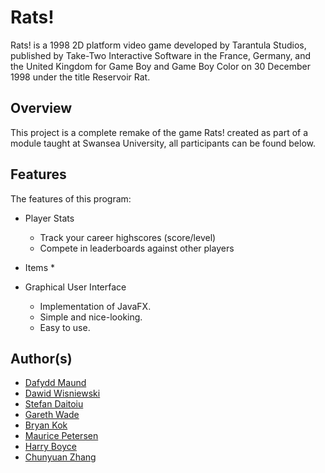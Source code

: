 # Rats!
Rats! is a 1998 2D platform video game developed by Tarantula Studios, published by Take-Two Interactive Software in the France, Germany, and the United Kingdom for Game Boy and Game Boy Color on 30 December 1998 under the title Reservoir Rat.

## Overview
This project is a complete remake of the game Rats! created as part of a module taught at Swansea University, all participants can be found below.

## Features
The features of this program:

* Player Stats
  * Track your career highscores (score/level)
  * Compete in leaderboards against other players

* Items
  * 


* Graphical User Interface
  * Implementation of JavaFX.
  * Simple and nice-looking.
  * Easy to use.

## Author(s)
* [Dafydd Maund](https://github.com/Stryzhh)
* [Dawid Wisniewski](https://github.com/SnickyBicky)
* [Stefan Daitoiu](https://github.com/Ethosss)
* [Gareth Wade](https://github.com/WickedI)
* [Bryan Kok](https://github.com/DishonestOne)
* [Maurice Petersen](https://github.com/devhambe)
* [Harry Boyce](https://github.com/Stryzhh)
* [Chunyuan Zhang](https://github.com/HtmlIsTheBestProgrammingLanaguage)
